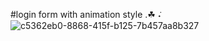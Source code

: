 #login form with animation style .☘︎ ݁˖
![c5362eb0-8868-415f-b125-7b457aa8b327](https://github.com/user-attachments/assets/59c14fd9-bbf6-4c0b-ad87-37e4891246cf)
